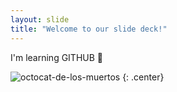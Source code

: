 ```yaml
---
layout: slide
title: "Welcome to our slide deck!"
---
```


I'm learning GITHUB :guitar:

![octocat-de-los-muertos](https://octodex.github.com/images/octocat-de-los-muertos.jpg)
{: .center}
